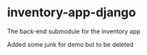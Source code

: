 # inventory-app-django
The back-end submodule for the inventory app


Added some junk for demo but to be deleted
